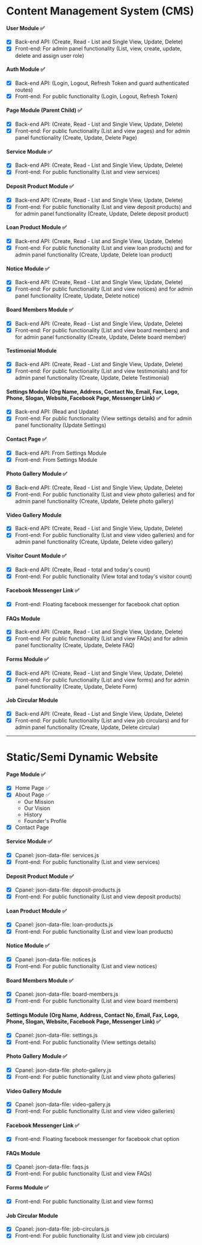 # Content Management System (CMS)

#### User Module ✅

-   [x] Back-end API: (Create, Read - List and Single View, Update, Delete)
-   [x] Front-end: For admin panel functionality (List, view, create, update, delete and assign user role)

#### Auth Module ✅

-   [x] Back-end API: (Login, Logout, Refresh Token and guard authenticated routes)
-   [x] Front-end: For public functionality (Login, Logout, Refresh Token)

#### Page Module (Parent Child) ✅

-   [x] Back-end API: (Create, Read - List and Single View, Update, Delete)
-   [x] Front-end: For public functionality (List and view pages) and for admin panel functionality (Create, Update, Delete Page)

#### Service Module ✅

-   [x] Back-end API: (Create, Read - List and Single View, Update, Delete)
-   [x] Front-end: For public functionality (List and view services)

#### Deposit Product Module ✅

-   [x] Back-end API: (Create, Read - List and Single View, Update, Delete)
-   [x] Front-end: For public functionality (List and view deposit products) and for admin panel functionality (Create, Update, Delete deposit product)

#### Loan Product Module ✅

-   [x] Back-end API: (Create, Read - List and Single View, Update, Delete)
-   [x] Front-end: For public functionality (List and view loan products) and for admin panel functionality (Create, Update, Delete loan product)

#### Notice Module ✅

-   [x] Back-end API: (Create, Read - List and Single View, Update, Delete)
-   [x] Front-end: For public functionality (List and view notices) and for admin panel functionality (Create, Update, Delete notice)

#### Board Members Module ✅

-   [x] Back-end API: (Create, Read - List and Single View, Update, Delete)
-   [x] Front-end: For public functionality (List and view board members) and for admin panel functionality (Create, Update, Delete board member)

#### Testimonial Module

-   [x] Back-end API: (Create, Read - List and Single View, Update, Delete)
-   [x] Front-end: For public functionality (List and view testimonials) and for admin panel functionality (Create, Update, Delete Testimonial)

#### Settings Module (Org Name, Address, Contact No, Email, Fax, Logo, Phone, Slogan, Website, Facebook Page, Messenger Link) ✅

-   [x] Back-end API: (Read and Update)
-   [x] Front-end: For public functionality (View settings details) and for admin panel functionality (Update Settings)

#### Contact Page ✅

-   [x] Back-end API: From Settings Module
-   [x] Front-end: From Settings Module

#### Photo Gallery Module ✅

-   [x] Back-end API: (Create, Read - List and Single View, Update, Delete)
-   [x] Front-end: For public functionality (List and view photo galleries) and for admin panel functionality (Create, Update, Delete photo gallery)

#### Video Gallery Module

-   [x] Back-end API: (Create, Read - List and Single View, Update, Delete)
-   [x] Front-end: For public functionality (List and view video galleries) and for admin panel functionality (Create, Update, Delete video gallery)

#### Visitor Count Module ✅

-   [x] Back-end API: (Create, Read - total and today's count)
-   [x] Front-end: For public functionality (View total and today's visitor count)

#### Facebook Messenger Link ✅

-   [x] Front-end: Floating facebook messenger for facebook chat option

#### FAQs Module

-   [x] Back-end API: (Create, Read - List and Single View, Update, Delete)
-   [x] Front-end: For public functionality (List and view FAQs) and for admin panel functionality (Create, Update, Delete FAQ)

#### Forms Module ✅

-   [x] Back-end API: (Create, Read - List and Single View, Update, Delete)
-   [x] Front-end: For public functionality (List and view forms) and for admin panel functionality (Create, Update, Delete Form)

#### Job Circular Module

-   [x] Back-end API: (Create, Read - List and Single View, Update, Delete)
-   [x] Front-end: For public functionality (List and view job circulars) and for admin panel functionality (Create, Update, Delete circular)

---

# Static/Semi Dynamic Website

#### Page Module ✅

-   [x] Home Page ✅
-   [x] About Page ✅
    -   Our Mission
    -   Our Vision
    -   History
    -   Founder's Profile
-   [x] Contact Page

#### Service Module ✅

-   [x] Cpanel: json-data-file: services.js
-   [x] Front-end: For public functionality (List and view services)

#### Deposit Product Module ✅

-   [x] Cpanel: json-data-file: deposit-products.js
-   [x] Front-end: For public functionality (List and view deposit products)

#### Loan Product Module ✅

-   [x] Cpanel: json-data-file: loan-products.js
-   [x] Front-end: For public functionality (List and view loan products)

#### Notice Module ✅

-   [x] Cpanel: json-data-file: notices.js
-   [x] Front-end: For public functionality (List and view notices)

#### Board Members Module ✅

-   [x] Cpanel: json-data-file: board-members.js
-   [x] Front-end: For public functionality (List and view board members)

#### Settings Module (Org Name, Address, Contact No, Email, Fax, Logo, Phone, Slogan, Website, Facebook Page, Messenger Link) ✅

-   [x] Cpanel: json-data-file: settings.js
-   [x] Front-end: For public functionality (View settings details)

#### Photo Gallery Module ✅

-   [x] Cpanel: json-data-file: photo-gallery.js
-   [x] Front-end: For public functionality (List and view photo galleries)

#### Video Gallery Module

-   [x] Cpanel: json-data-file: video-gallery.js
-   [x] Front-end: For public functionality (List and view video galleries)

#### Facebook Messenger Link ✅

-   [x] Front-end: Floating facebook messenger for facebook chat option

#### FAQs Module

-   [x] Cpanel: json-data-file: faqs.js
-   [x] Front-end: For public functionality (List and view FAQs)

#### Forms Module ✅

-   [x] Front-end: For public functionality (List and view forms)

#### Job Circular Module

-   [x] Cpanel: json-data-file: job-circulars.js
-   [x] Front-end: For public functionality (List and view job circulars)
